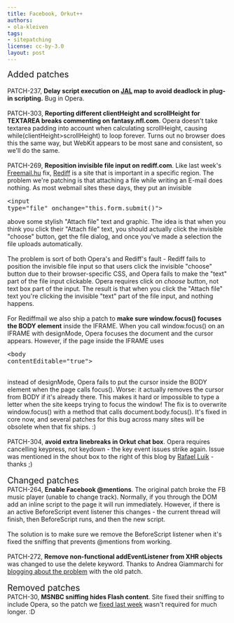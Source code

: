 ```yaml
---
title: Facebook, Orkut++
authors:
- ola-kleiven
tags:
- sitepatching
license: cc-by-3.0
layout: post
---
```


<span style="font-size: 140%">Added patches</span><br/><br/>PATCH-237, <strong>Delay script execution on <a href="http://di.jal.co.jp/jalmap/" target="_blank">JAL</a> map to avoid deadlock in plug-in scripting.</strong> Bug in Opera.<br/><br/>PATCH-303, <strong>Reporting different clientHeight and scrollHeight for TEXTAREA breaks commenting on fantasy.nfl.com</strong>. Opera doesn&#39;t take textarea padding into account when calculating scrollHeight, causing while(clientHeight&gt;scrollHeight) to loop forever. Turns out no browser does this the same way, but WebKit appears to be most sane and consistent, so we&#39;ll do the same.<br/><br/>PATCH-269, <strong>Reposition invisible file input on rediff.com</strong>. Like last week&#39;s <a href="http://www.freemail.hu" target="_blank">Freemail.hu</a> fix, <a href="http://www.rediff.com/" target="_blank">Rediff</a> is a site that is important in a specific region. The problem we&#39;re patching is that attaching a file while writing an E-mail does nothing. As most webmail sites these days, they put an invisible <pre>&lt;input type=&quot;file&quot; onchange=&quot;this.form.submit()&quot;&gt;</pre> above some stylish &quot;Attach file&quot; text and graphic. The idea is that when you think you click their &quot;Attach file&quot; text, you should actually click the invisible &quot;choose&quot; button, get the file dialog, and once you&#39;ve made a selection the file uploads automatically.<br/><br/>The problem is sort of both Opera&#39;s and Rediff&#39;s fault - Rediff fails to position the invisible file input so that users click the invisible &quot;choose&quot; button due to their browser-specific CSS, and Opera fails to make the &quot;text&quot; part of the file input clickable. Opera requires click on <i>choose</i> button, not text box part of the input.  The result is that when you click the &quot;Attach file&quot; text you&#39;re clicking the invisible &quot;text&quot; part of the file input, and nothing happens.<br/><br/>For Rediffmail we also ship a patch to <strong>make sure window.focus() focuses the BODY element</strong> inside the IFRAME. When you call window.focus() on an IFRAME with designMode, Opera focuses the document and the cursor appears. However, if the page inside the IFRAME uses <br/><pre>&lt;body contentEditable=&quot;true&quot;&gt;</pre><br/>instead of designMode, Opera fails to put the cursor inside the BODY element when the page calls focus(). Worse: it actually removes the cursor from BODY if it&#39;s already there. This makes it hard or impossible to type a letter when the site keeps trying to focus the window! The fix is to overwrite window.focus() with a method that calls document.body.focus(). It&#39;s fixed in core now, and several patches for this bug across many sites will be obsolete when that fix ships. :)<br/><br/>PATCH-304, <strong>avoid extra linebreaks in Orkut chat box</strong>. Opera requires cancelling keypress, not keydown - the key event issues strike again. Issue was mentioned in the shout box to the right of this blog by <a href="http://my.opera.com/rafaelluik/" target="_blank">Rafael Luik</a> - thanks ;)<br/><br/><span style="font-size: 140%">Changed patches</span><br/>PATCH-264, <strong>Enable Facebook @mentions</strong>. The original patch broke the FB music player (unable to change track). Normally, if you through the DOM add an inline script to the page it will run immediately. However, if there is an active BeforeScript event listener this changes - the current thread will finish, then BeforeScript runs, and then the new script. <br/><br/>The solution is to make sure we remove the BeforeScript listener when it&#39;s fixed the sniffing that prevents @mentions from working.<br/><br/>PATCH-272, <strong>Remove non-functional addEventListener from XHR objects</strong> was changed to use the delete keyword. Thanks to Andrea Giammarchi for <a href="http://webreflection.blogspot.com/2010/09/opera-inevitably-unexpected.html" target="_blank">blogging about the problem</a> with the old patch.<br/><br/><span style="font-size: 140%">Removed patches</span><br/>PATCH-30, <strong>MSNBC sniffing hides Flash content</strong>. Site fixed their sniffing to include Opera, so the patch we <a href="http://my.opera.com/sitepatching/blog/2010/09/22/hungary-here-we-come" target="_blank">fixed last week</a> wasn&#39;t required for much longer. :D
